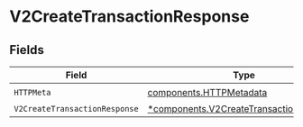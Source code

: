 # V2CreateTransactionResponse


## Fields

| Field                                                                                             | Type                                                                                              | Required                                                                                          | Description                                                                                       |
| ------------------------------------------------------------------------------------------------- | ------------------------------------------------------------------------------------------------- | ------------------------------------------------------------------------------------------------- | ------------------------------------------------------------------------------------------------- |
| `HTTPMeta`                                                                                        | [components.HTTPMetadata](../../models/components/httpmetadata.md)                                | :heavy_check_mark:                                                                                | N/A                                                                                               |
| `V2CreateTransactionResponse`                                                                     | [*components.V2CreateTransactionResponse](../../models/components/v2createtransactionresponse.md) | :heavy_minus_sign:                                                                                | OK                                                                                                |